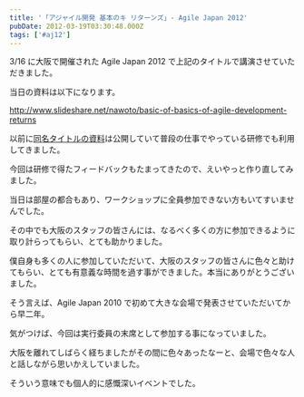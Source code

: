 ```yaml
---
title: '「アジャイル開発 基本のキ リターンズ」- Agile Japan 2012'
pubDate: 2012-03-19T03:30:48.000Z
tags: ['#aj12']
---
```


3/16 に大阪で開催された Agile Japan 2012 で上記のタイトルで講演させていただきました。

当日の資料は以下になります。

http://www.slideshare.net/nawoto/basic-of-basics-of-agile-development-returns

以前に[同名タイトルの資料](http://d.hatena.ne.jp/nawoto/20110323/1300896863)は公開していて普段の仕事でやっている研修でも利用してきました。

今回は研修で得たフィードバックもたまってきたので、えいやっと作り直してみました。

当日は部屋の都合もあり、ワークショップに全員参加できない方もいてすいませんでした。

その中でも大阪のスタッフの皆さんには、なるべく多くの方に参加できるように取り計らってもらい、とても助かりました。

僕自身も多くの人に参加していただいて、大阪のスタッフの皆さんに色々と助けてもらい、とても有意義な時間を過す事ができました。本当にありがとうございました。

そう言えば、Agile Japan 2010 で初めて大きな会場で発表させていただいてから早二年。

気がつけば、今回は実行委員の末席として参加する事になっていました。

大阪を離れてしばらく経ちましたがその間に色々あったなーと、会場で色々な人と話しながら思いかえしていました。

そういう意味でも個人的に感慨深いイベントでした。
